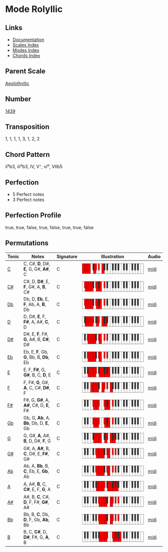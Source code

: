 # Mode Rolyllic

## Links

- [Documentation](README.md)
- [Scales Index](Scales.md)
- [Modes Index](Modes.md)
- [Chords Index](Chords.md)

## Parent Scale

[Aeolothyllic](ScaleAeolothyllic.md)

## Number

[1439](https://ianring.com/musictheory/scales/1439)

## Transposition

1, 1, 1, 1, 3, 1, 2, 2

## Chord Pattern

ii⁰b3, iii⁰b3, IV, V⁺, vi⁰, VIIb5

## Perfection

- 5 Perfect notes
- 3 Perfect notes

## Perfection Profile

true, true, false, true, false, true, true, false

## Permutations

| Tonic | Notes | Signature | Illustration | Audio |
|-------|-------|-----------|--------------|-------|
| [C](ModeCNaturalRolyllic.md) | C, C#, **D**, D#, **E**, G, G#, **A#**, C | C | ![CNaturalRolyllic](ModeCNaturalRolyllic.png) | [midi](https://github.com/edipermadi/music/blob/main/docs/ModeCNaturalRolyllic.mid?raw=true) |
| [C#](ModeCSharpRolyllic.md) | C#, D, **D#**, E, **F**, G#, A, **B**, C# | C | ![CSharpRolyllic](ModeCSharpRolyllic.png) | [midi](https://github.com/edipermadi/music/blob/main/docs/ModeCSharpRolyllic.mid?raw=true) |
| [Db](ModeDFlatRolyllic.md) | Db, D, **Eb**, E, **F**, Ab, A, **B**, Db | C | ![DFlatRolyllic](ModeDFlatRolyllic.png) | [midi](https://github.com/edipermadi/music/blob/main/docs/ModeDFlatRolyllic.mid?raw=true) |
| [D](ModeDNaturalRolyllic.md) | D, D#, **E**, F, **F#**, A, A#, **C**, D | C | ![DNaturalRolyllic](ModeDNaturalRolyllic.png) | [midi](https://github.com/edipermadi/music/blob/main/docs/ModeDNaturalRolyllic.mid?raw=true) |
| [D#](ModeDSharpRolyllic.md) | D#, E, **F**, F#, **G**, A#, B, **C#**, D# | C | ![DSharpRolyllic](ModeDSharpRolyllic.png) | [midi](https://github.com/edipermadi/music/blob/main/docs/ModeDSharpRolyllic.mid?raw=true) |
| [Eb](ModeEFlatRolyllic.md) | Eb, E, **F**, Gb, **G**, Bb, B, **Db**, Eb | C | ![EFlatRolyllic](ModeEFlatRolyllic.png) | [midi](https://github.com/edipermadi/music/blob/main/docs/ModeEFlatRolyllic.mid?raw=true) |
| [E](ModeENaturalRolyllic.md) | E, F, **F#**, G, **G#**, B, C, **D**, E | C | ![ENaturalRolyllic](ModeENaturalRolyllic.png) | [midi](https://github.com/edipermadi/music/blob/main/docs/ModeENaturalRolyllic.mid?raw=true) |
| [F](ModeFNaturalRolyllic.md) | F, F#, **G**, G#, **A**, C, C#, **D#**, F | C | ![FNaturalRolyllic](ModeFNaturalRolyllic.png) | [midi](https://github.com/edipermadi/music/blob/main/docs/ModeFNaturalRolyllic.mid?raw=true) |
| [F#](ModeFSharpRolyllic.md) | F#, G, **G#**, A, **A#**, C#, D, **E**, F# | C | ![FSharpRolyllic](ModeFSharpRolyllic.png) | [midi](https://github.com/edipermadi/music/blob/main/docs/ModeFSharpRolyllic.mid?raw=true) |
| [Gb](ModeGFlatRolyllic.md) | Gb, G, **Ab**, A, **Bb**, Db, D, **E**, Gb | C | ![GFlatRolyllic](ModeGFlatRolyllic.png) | [midi](https://github.com/edipermadi/music/blob/main/docs/ModeGFlatRolyllic.mid?raw=true) |
| [G](ModeGNaturalRolyllic.md) | G, G#, **A**, A#, **B**, D, D#, **F**, G | C | ![GNaturalRolyllic](ModeGNaturalRolyllic.png) | [midi](https://github.com/edipermadi/music/blob/main/docs/ModeGNaturalRolyllic.mid?raw=true) |
| [G#](ModeGSharpRolyllic.md) | G#, A, **A#**, B, **C**, D#, E, **F#**, G# | C | ![GSharpRolyllic](ModeGSharpRolyllic.png) | [midi](https://github.com/edipermadi/music/blob/main/docs/ModeGSharpRolyllic.mid?raw=true) |
| [Ab](ModeAFlatRolyllic.md) | Ab, A, **Bb**, B, **C**, Eb, E, **Gb**, Ab | C | ![AFlatRolyllic](ModeAFlatRolyllic.png) | [midi](https://github.com/edipermadi/music/blob/main/docs/ModeAFlatRolyllic.mid?raw=true) |
| [A](ModeANaturalRolyllic.md) | A, A#, **B**, C, **C#**, E, F, **G**, A | C | ![ANaturalRolyllic](ModeANaturalRolyllic.png) | [midi](https://github.com/edipermadi/music/blob/main/docs/ModeANaturalRolyllic.mid?raw=true) |
| [A#](ModeASharpRolyllic.md) | A#, B, **C**, C#, **D**, F, F#, **G#**, A# | C | ![ASharpRolyllic](ModeASharpRolyllic.png) | [midi](https://github.com/edipermadi/music/blob/main/docs/ModeASharpRolyllic.mid?raw=true) |
| [Bb](ModeBFlatRolyllic.md) | Bb, B, **C**, Db, **D**, F, Gb, **Ab**, Bb | C | ![BFlatRolyllic](ModeBFlatRolyllic.png) | [midi](https://github.com/edipermadi/music/blob/main/docs/ModeBFlatRolyllic.mid?raw=true) |
| [B](ModeBNaturalRolyllic.md) | B, C, **C#**, D, **D#**, F#, G, **A**, B | C | ![BNaturalRolyllic](ModeBNaturalRolyllic.png) | [midi](https://github.com/edipermadi/music/blob/main/docs/ModeBNaturalRolyllic.mid?raw=true) |
